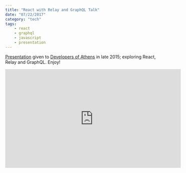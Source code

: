 ```yaml
---
title: "React with Relay and GraphQL Talk"
date: "07/22/2017"
category: "tech"
tags:
    - react
    - graphql
    - javascript
    - presentation
---
```


[Presentation](https://www.meetup.com/Developers-of-Athens/events/219666306/) given to [Developers of Athens](https://www.meetup.com/Developers-of-Athens) in late 2015; exploring React, Relay and GraphQL. Enjoy!

<iframe width="560" height="315" src="https://www.youtube.com/embed/Cfna8gwt9h8" frameborder="0" allowfullscreen></iframe>
